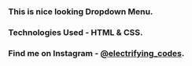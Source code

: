 ### This is nice looking Dropdown Menu.

### Technologies Used - HTML & CSS.

### Find me on Instagram - [@electrifying_codes][Instagram].

[Instagram]: https://www.instagram.com/electrifying_codes